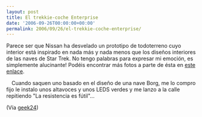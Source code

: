 ```yaml
---
layout: post
title: El trekkie-coche Enterprise
date: '2006-09-26T00:00:00+00:00'
permalink: 2006/09/26/el-trekkie-coche-enterprise/
---
```

Parece ser que Nissan ha desvelado un prototipo de todoterreno cuyo interior está inspirado en nada más y nada menos que los diseños interiores de las naves de Star Trek. No tengo palabras para expresar mi emoción, es simplemente alucinante! Podéis encontrar más fotos a parte de ésta en <a href="http://www.unificationfrance.com/article.php3?id_article=1461">este enlace</a>.

<a href="http://www.unificationfrance.com/article.php3?id_article=1461"><img style="float:center; margin:0 0 10px 10px;cursor:pointer; cursor:hand;" src="http://photos1.blogger.com/blogger2/4553/2422/1600/startrek-car-1.jpg" border="0" alt="" /></a>
Cuando saquen uno basado en el diseño de una nave Borg, me lo compro fijo le instalo unos altavoces y unos LEDS verdes y me lanzo a la calle repitiendo "La resistencia es fútil"...

(Vía <a href="http://www.geek24.com/g/star-trek-concept-car-the-enterprise-you-can-drive-on-the-road">geek24</a>)
